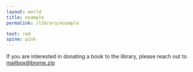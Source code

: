```yaml
---
layout: world
title: example
permalink: /library/example

text: red
spine: pink
---
```

If you are interested in donating a book to the library, please reach out to [mailbox@biome.zip](mailto:mailbox@biome.zip)

